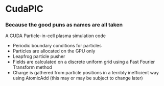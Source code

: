 # CudaPIC
### Because the good puns as names are all taken

A CUDA Particle-in-cell plasma simulation code
* Periodic boundary conditions for particles
* Particles are allocated on the GPU only
* Leapfrog particle pusher
* Fields are calculated on a discrete uniform grid  using a Fast Fourier Transform method
* Charge is gathered from particle positions in a terribly inefficient way using AtomicAdd
(this may or may be subject to change later)
